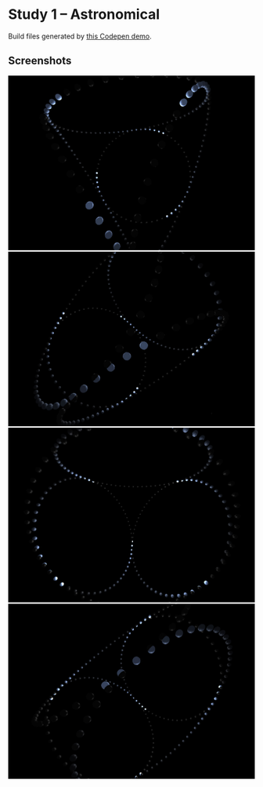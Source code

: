 # Study 1 – Astronomical

Build files generated by [this Codepen demo](http://codepen.io/pouretrebelle/pen/b7bb4b12a2aacb0ccc59a0bebed0a681?editors=0010).

## Screenshots

![Screenshot 1](/1-astronomical/screenshots/screenshot1.jpg?raw=true)
![Screenshot 2](/1-astronomical/screenshots/screenshot2.jpg?raw=true)
![Screenshot 3](/1-astronomical/screenshots/screenshot3.jpg?raw=true)
![Screenshot 4](/1-astronomical/screenshots/screenshot4.jpg?raw=true)
